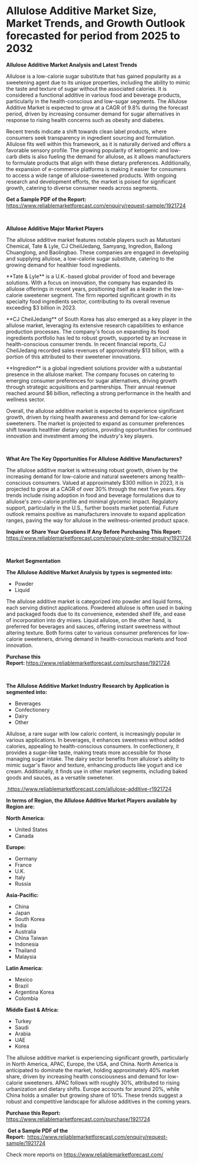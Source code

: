 <p><h1>Allulose Additive Market Size, Market Trends, and Growth Outlook forecasted for period from 2025 to 2032</h1></p><p><strong>Allulose Additive Market Analysis and Latest Trends</strong></p>
<p><p>Allulose is a low-calorie sugar substitute that has gained popularity as a sweetening agent due to its unique properties, including the ability to mimic the taste and texture of sugar without the associated calories. It is considered a functional additive in various food and beverage products, particularly in the health-conscious and low-sugar segments. The Allulose Additive Market is expected to grow at a CAGR of 9.8% during the forecast period, driven by increasing consumer demand for sugar alternatives in response to rising health concerns such as obesity and diabetes.</p><p>Recent trends indicate a shift towards clean label products, where consumers seek transparency in ingredient sourcing and formulation. Allulose fits well within this framework, as it is naturally derived and offers a favorable sensory profile. The growing popularity of ketogenic and low-carb diets is also fueling the demand for allulose, as it allows manufacturers to formulate products that align with these dietary preferences. Additionally, the expansion of e-commerce platforms is making it easier for consumers to access a wide range of allulose-sweetened products. With ongoing research and development efforts, the market is poised for significant growth, catering to diverse consumer needs across segments.</p></p>
<p><strong>Get a Sample PDF of the Report:&nbsp;</strong> <a href="https://www.reliablemarketforecast.com/enquiry/request-sample/1921724?utm_campaign=2780&utm_medium=2&utm_source=Github&utm_content=ia&utm_term=03042025&utm_id=allulose-additive">https://www.reliablemarketforecast.com/enquiry/request-sample/1921724</a></p>
<p>&nbsp;</p>
<p><strong>Allulose Additive Major Market Players</strong></p>
<p><p>The allulose additive market features notable players such as Matustani Chemical, Tate & Lyle, CJ CheilJedang, Samyang, Ingredion, Bailong Chuanglong, and Baolingbao. These companies are engaged in developing and supplying allulose, a low-calorie sugar substitute, catering to the growing demand for healthier food ingredients. </p><p>**Tate & Lyle** is a U.K.-based global provider of food and beverage solutions. With a focus on innovation, the company has expanded its allulose offerings in recent years, positioning itself as a leader in the low-calorie sweetener segment. The firm reported significant growth in its specialty food ingredients sector, contributing to its overall revenue exceeding $3 billion in 2023. </p><p>**CJ CheilJedang** of South Korea has also emerged as a key player in the allulose market, leveraging its extensive research capabilities to enhance production processes. The company's focus on expanding its food ingredients portfolio has led to robust growth, supported by an increase in health-conscious consumer trends. In recent financial reports, CJ CheilJedang recorded sales revenues of approximately $13 billion, with a portion of this attributed to their sweetener innovations.</p><p>**Ingredion** is a global ingredient solutions provider with a substantial presence in the allulose market. The company focuses on catering to emerging consumer preferences for sugar alternatives, driving growth through strategic acquisitions and partnerships. Their annual revenue reached around $6 billion, reflecting a strong performance in the health and wellness sector.</p><p>Overall, the allulose additive market is expected to experience significant growth, driven by rising health awareness and demand for low-calorie sweeteners. The market is projected to expand as consumer preferences shift towards healthier dietary options, providing opportunities for continued innovation and investment among the industry's key players.</p></p>
<p>&nbsp;</p>
<p><strong>What Are The Key Opportunities For Allulose Additive Manufacturers?</strong></p>
<p><p>The allulose additive market is witnessing robust growth, driven by the increasing demand for low-calorie and natural sweeteners among health-conscious consumers. Valued at approximately $300 million in 2023, it is projected to grow at a CAGR of over 30% through the next five years. Key trends include rising adoption in food and beverage formulations due to allulose's zero-calorie profile and minimal glycemic impact. Regulatory support, particularly in the U.S., further boosts market potential. Future outlook remains positive as manufacturers innovate to expand application ranges, paving the way for allulose in the wellness-oriented product space.</p></p>
<p><strong>Inquire or Share Your Questions If Any Before Purchasing This Report:</strong> <a href="https://www.reliablemarketforecast.com/enquiry/pre-order-enquiry/1921724?utm_campaign=2780&utm_medium=2&utm_source=Github&utm_content=ia&utm_term=03042025&utm_id=allulose-additive">https://www.reliablemarketforecast.com/enquiry/pre-order-enquiry/1921724</a></p>
<p>&nbsp;</p>
<p><strong>Market Segmentation</strong></p>
<p><strong>The Allulose Additive Market Analysis by types is segmented into:</strong></p>
<p><ul><li>Powder</li><li>Liquid</li></ul></p>
<p><p>The allulose additive market is categorized into powder and liquid forms, each serving distinct applications. Powdered allulose is often used in baking and packaged foods due to its convenience, extended shelf life, and ease of incorporation into dry mixes. Liquid allulose, on the other hand, is preferred for beverages and sauces, offering instant sweetness without altering texture. Both forms cater to various consumer preferences for low-calorie sweeteners, driving demand in health-conscious markets and food innovation.</p></p>
<p><strong>Purchase this Report:&nbsp;</strong><a href="https://www.reliablemarketforecast.com/purchase/1921724?utm_campaign=2780&utm_medium=2&utm_source=Github&utm_content=ia&utm_term=03042025&utm_id=allulose-additive">https://www.reliablemarketforecast.com/purchase/1921724</a></p>
<p>&nbsp;</p>
<p><strong>The Allulose Additive Market Industry Research by Application is segmented into:</strong></p>
<p><ul><li>Beverages</li><li>Confectionery</li><li>Dairy</li><li>Other</li></ul></p>
<p><p>Allulose, a rare sugar with low caloric content, is increasingly popular in various applications. In beverages, it enhances sweetness without added calories, appealing to health-conscious consumers. In confectionery, it provides a sugar-like taste, making treats more accessible for those managing sugar intake. The dairy sector benefits from allulose's ability to mimic sugar's flavor and texture, enhancing products like yogurt and ice cream. Additionally, it finds use in other market segments, including baked goods and sauces, as a versatile sweetener.</p></p>
<p><a href="https://www.reliablemarketforecast.com/allulose-additive-r1921724?utm_campaign=2780&utm_medium=2&utm_source=Github&utm_content=ia&utm_term=03042025&utm_id=allulose-additive">&nbsp;https://www.reliablemarketforecast.com/allulose-additive-r1921724</a></p>
<p><strong>In terms of Region, the Allulose Additive Market Players available by Region are:</strong></p>
<p>
    <p> <strong> North America: </strong>
        <ul>
            <li>United States</li>
            <li>Canada</li>
        </ul>
        </p> 
    <p> <strong> Europe: </strong>
        <ul>
            <li>Germany</li>
            <li>France</li>
            <li>U.K.</li>
            <li>Italy</li>
            <li>Russia</li>
        </ul>
        </p> 
    <p> <strong> Asia-Pacific: </strong>
        <ul>
            <li>China</li>
            <li>Japan</li>
            <li>South Korea</li>
            <li>India</li>
            <li>Australia</li>
            <li>China Taiwan</li>
            <li>Indonesia</li>
            <li>Thailand</li>
            <li>Malaysia</li>
        </ul>
        </p> 
    <p> <strong> Latin America: </strong>
        <ul>
            <li>Mexico</li>
            <li>Brazil</li>
            <li>Argentina Korea</li>
            <li>Colombia</li>
        </ul>
        </p> 
    <p> <strong> Middle East & Africa: </strong>
        <ul>
            <li>Turkey</li>
            <li>Saudi</li>
            <li>Arabia</li>
            <li>UAE</li>
            <li>Korea</li>
        </ul>
    </p>
    </p>
<p><p>The allulose additive market is experiencing significant growth, particularly in North America, APAC, Europe, the USA, and China. North America is anticipated to dominate the market, holding approximately 40% market share, driven by increasing health consciousness and demand for low-calorie sweeteners. APAC follows with roughly 30%, attributed to rising urbanization and dietary shifts. Europe accounts for around 20%, while China holds a smaller but growing share of 10%. These trends suggest a robust and competitive landscape for allulose additives in the coming years.</p></p>
<p><strong>Purchase this Report: </strong><a href="https://www.reliablemarketforecast.com/purchase/1921724?utm_campaign=2780&utm_medium=2&utm_source=Github&utm_content=ia&utm_term=03042025&utm_id=allulose-additive">https://www.reliablemarketforecast.com/purchase/1921724</a></p>
<p>&nbsp;<strong>Get a Sample PDF of the Report:&nbsp;&nbsp;</strong><a href="https://www.reliablemarketforecast.com/enquiry/request-sample/1921724?utm_campaign=2780&utm_medium=2&utm_source=Github&utm_content=ia&utm_term=03042025&utm_id=allulose-additive">https://www.reliablemarketforecast.com/enquiry/request-sample/1921724</a></p>
<p><strong></strong></p>
<p>Check more reports on <a href="https://www.reliablemarketforecast.com/?utm_campaign=2780&utm_medium=2&utm_source=Github&utm_content=ia&utm_term=03042025&utm_id=allulose-additive">https://www.reliablemarketforecast.com/</a></p>